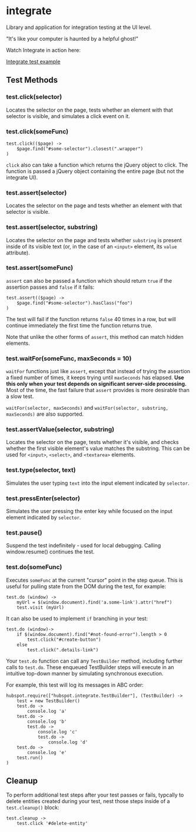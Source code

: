 integrate
=========

Library and application for integration testing at the UI level.

"It's like your computer is haunted by a helpful ghost!"

Watch Integrate in action here:

<a href="http://backbone-todos.divshot.io/integrate_test" target="_blank">Integrate test example</a>

Test Methods
-------------

### test.click(selector)

Locates the selector on the page, tests whether an element with that selector is
visible, and simulates a click event on it.

### test.click(someFunc)

```
test.click(($page) ->
    $page.find("#some-selector").closest(".wrapper")
)
````

`click` also can take a function which returns the jQuery object to click. The
function is passed a jQuery object containing the entire page (but not the
integrate UI).

### test.assert(selector)

Locates the selector on the page and tests whether an element with that selector
is visible.

### test.assert(selector, substring)

Locates the selector on the page and tests whether `substring` is present inside
of its visible text (or, in the case of an `<input>` element, its `value`
attribute).

### test.assert(someFunc)

`assert` can also be passed a function which should return `true` if the
assertion passes and `false` if it fails:

```
test.assert(($page) ->
    $page.find("#some-selector").hasClass("foo")
)
```

The test will fail if the function returns `false` 40 times in a row, but
will continue immediately the first time the function returns true.

Note that unlike the other forms of `assert`, this method can match hidden
elements.

### test.waitFor(someFunc, maxSeconds = 10)

`waitFor` functions just like `assert`, except that instead of trying the
assertion a fixed number of times, it keeps trying until `maxSeconds` has
elapsed. **Use this only when your test depends on significant server-side
processing.** Most of the time, the fast failure that `assert` provides is more
desirable than a slow test.

`waitFor(selector, maxSeconds)` and `waitFor(selector, substring, maxSeconds)`
are also supported.

### test.assertValue(selector, substring)

Locates the selector on the page, tests whether it's visible, and checks whether
the first visible element's value matches the substring. This can be used for
`<input>`, `<select>`, and `<textarea>` elements.

### test.type(selector, text)

Simulates the user typing `text` into the input element indicated by
`selector`.

### test.pressEnter(selector)

Simulates the user pressing the enter key while focused on the input
element indicated by `selector`.

### test.pause()

Suspend the test indefinitely - used for local debugging. Calling window.resume() continues the test.

### test.do(someFunc)

Executes `someFunc` at the current "cursor" point in the step queue. This is useful for
pulling state from the DOM during the test, for example:

```
test.do (window) ->
    myUrl = $(window.document).find('a.some-link').attr("href")
    test.visit (myUrl)
```

It can also be used to implement `if` branching in your test:
```
test.do (window)->
    if $(window.document).find("#not-found-error").length > 0
        test.click("#create-button")
    else
        test.click(".details-link")
```

Your `test.do` function can call any `TestBuilder` method, including further
calls to `test.do`. These enqueued TestBuilder steps will execute in an intuitive top-down manner
by simulating synchronous execution.

For example, this test will log its messages in ABC order:

```
hubspot.require(["hubspot.integrate.TestBuilder"], (TestBuilder) ->
    test = new TestBuilder()
    test.do ->
        console.log 'a'
    test.do ->
        console.log 'b'
        test.do ->
            console.log 'c'
            test.do ->
                console.log 'd'
    test.do ->
        console.log 'e'
    test.run()
)
```

Cleanup
-------

To perform additional test steps after your test passes or fails, typcally to
delete entities created during your test, nest those steps inside of a
`test.cleanup()` block:

```
test.cleanup ->
    test.click '#delete-entity'
```
